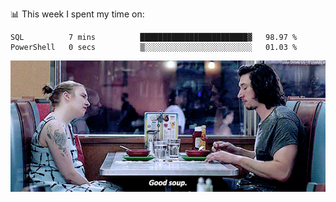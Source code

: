 📊 This week I spent my time on:
<!--START_SECTION:waka-->

```text
SQL          7 mins          ████████████████████████▓   98.97 %
PowerShell   0 secs          ▒░░░░░░░░░░░░░░░░░░░░░░░░   01.03 %
```

<!--END_SECTION:waka-->


![](goodSoup.gif)
